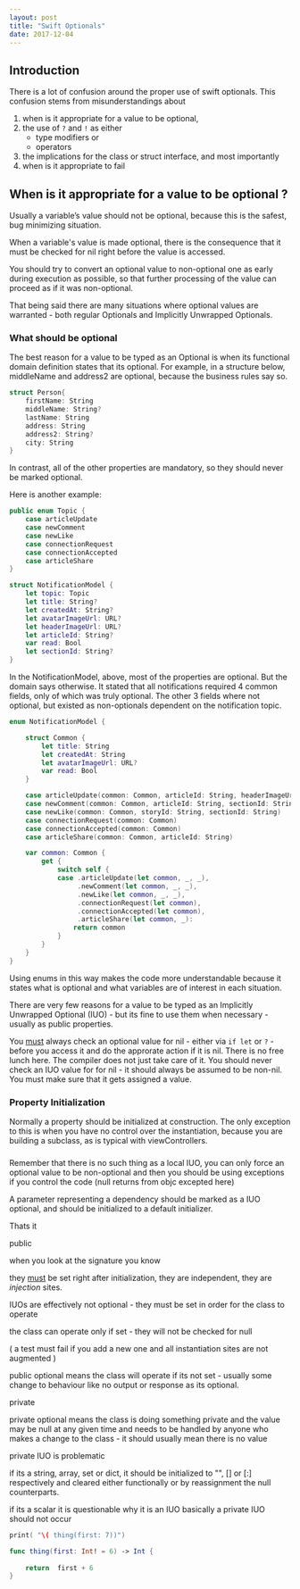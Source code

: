 ```yaml
---
layout: post
title: "Swift Optionals"
date: 2017-12-04
---
```


## Introduction

There is a lot of confusion around the proper use of swift optionals. This confusion stems from misunderstandings about

1. when is it appropriate for a value to be optional,
2. the use of `?` and `!` as either 
   - type modifiers or
   - operators
3. the implications for the  class or struct  interface, and most importantly
4. when is it appropriate to fail



## When is it appropriate for a value to be optional ?

Usually a variable’s value should not be optional, because this is the safest, bug minimizing situation. 

When a variable's value is made optional, there is the consequence that it must be checked for nil right before the value is accessed. 

You should try to convert an optional value to non-optional one as early during execution as possible, so that further processing of the value can proceed as if it was non-optional.

That being said there are many situations where optional values are warranted - both regular Optionals and Implicitly Unwrapped Optionals.

### What should be optional

The best reason for a value to be typed as an Optional is when its functional domain definition states that its optional. For example, in a structure below, middleName and address2 are optional, because the business rules say so.



```swift
struct Person{
    firstName: String
	middleName: String?
    lastName: String
	address: String
    address2: String?
  	city: String
} 
```

In contrast, all of the other properties are mandatory, so they should never be marked optional. 

Here is another example: 

```swift
public enum Topic {
    case articleUpdate
    case newComment
    case newLike
    case connectionRequest
    case connectionAccepted
    case articleShare
}

struct NotificationModel {
  	let	topic: Topic
    let title: String?
    let createdAt: String?
    let avatarImageUrl: URL?
    let headerImageUrl: URL?
    let articleId: String?
    var read: Bool
    let sectionId: String?
}
```

In the NotificationModel, above, most of the properties are optional. But the domain says otherwise. It stated that all notifications required 4 common fields, only of which was truly optional. The other 3 fields where not optional, but existed as non-optionals dependent on the notification topic. 

```swift
enum NotificationModel {

    struct Common {
        let title: String
        let createdAt: String
        let avatarImageUrl: URL?
        var read: Bool
    }

    case articleUpdate(common: Common, articleId: String, headerImageUrl: URL?)
    case newComment(common: Common, articleId: String, sectionId: String)
    case newLike(common: Common, storyId: String, sectionId: String)
    case connectionRequest(common: Common)
    case connectionAccepted(common: Common)
    case articleShare(common: Common, articleId: String)

    var common: Common {
        get {
            switch self {
            case .articleUpdate(let common, _, _),
                 .newComment(let common, _, _),
                 .newLike(let common, _, _),
                 .connectionRequest(let common),
                 .connectionAccepted(let common),
                 .articleShare(let common, _):
                return common
            }
        }
    }
}
```

Using enums in this way makes the code more understandable because it states what is optional and what variables are of interest in each situation. 





There are very few reasons for a value to be typed as an Implicitly Unwrapped Optional (IUO) - but its fine to use them when necessary - usually as public properties.

You <u>must</u> always check an optional value for nil - either via `if let` or `?` - before you access it and do the approrate action if it is nil. There is no free lunch here. The compiler does not just take care of it. You should never check an IUO value for for nil - it should always be assumed to be non-nil. You must make sure that it gets assigned a value.

### Property Initialization

Normally a property should be initialized at construction. The only exception to this is when you have no
control over the instantiation, because you are building a subclass, as is typical with viewControllers.

### 

Remember that there is no such thing as a local IUO, you can only force an optional value to be non-optional and then you should be using exceptions if you control the code (null returns from objc excepted here)



 A parameter representing a dependency should be marked as a IUO optional, and should be initialized to a default initializer. 

Thats it



public

when you look at the signature you know 

they <u>must</u> be set right after initialization, they are independent, they are *injection* sites.

IUOs are effectively not optional - they must be set in order for the class to operate

the class can operate only if set - they will not be checked for null

( a test must fail if you add a new one and all instantiation sites are not augmented )

public optional means the class will operate if its not set - usually some change to behaviour like no output or response as its optional.



private 

private optional means the class is doing something private and the value may be null at any given time and needs to be handled by anyone who makes a change to the class - it should usually mean there is no value



private IUO is problematic 

if its a string, array, set or dict, it should be initialized to "", [] or [:]  respectively and cleared either functionally or by reassignment the null counterparts.

if its a scalar it is questionable why it is an IUO basically a private IUO should not occur



```Swift
print( "\( thing(first: 7))")

func thing(first: Int! = 6) -> Int {
    
    return  first + 6
}
```

